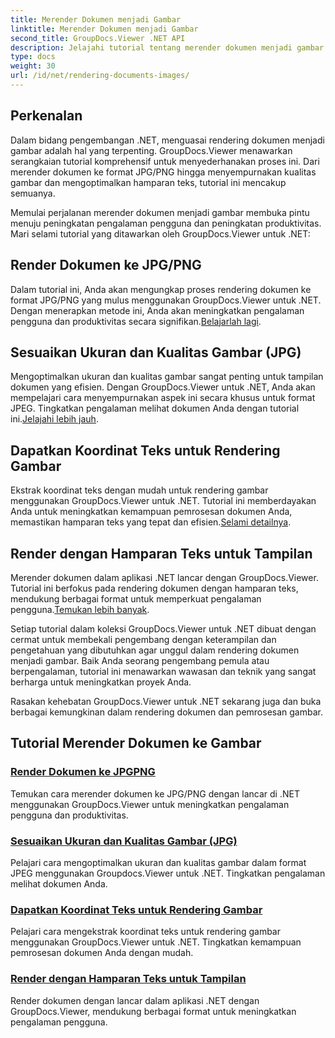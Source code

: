 ```yaml
---
title: Merender Dokumen menjadi Gambar
linktitle: Merender Dokumen menjadi Gambar
second_title: GroupDocs.Viewer .NET API
description: Jelajahi tutorial tentang merender dokumen menjadi gambar menggunakan GroupDocs.Viewer untuk .NET. Optimalkan kualitas gambar, ekstrak koordinat teks, dan tingkatkan pengalaman pengguna.
type: docs
weight: 30
url: /id/net/rendering-documents-images/
---
```

## Perkenalan

Dalam bidang pengembangan .NET, menguasai rendering dokumen menjadi gambar adalah hal yang terpenting. GroupDocs.Viewer menawarkan serangkaian tutorial komprehensif untuk menyederhanakan proses ini. Dari merender dokumen ke format JPG/PNG hingga menyempurnakan kualitas gambar dan mengoptimalkan hamparan teks, tutorial ini mencakup semuanya.

Memulai perjalanan merender dokumen menjadi gambar membuka pintu menuju peningkatan pengalaman pengguna dan peningkatan produktivitas. Mari selami tutorial yang ditawarkan oleh GroupDocs.Viewer untuk .NET:

## Render Dokumen ke JPG/PNG
 Dalam tutorial ini, Anda akan mengungkap proses rendering dokumen ke format JPG/PNG yang mulus menggunakan GroupDocs.Viewer untuk .NET. Dengan menerapkan metode ini, Anda akan meningkatkan pengalaman pengguna dan produktivitas secara signifikan.[Belajarlah lagi](./render-jpg-png/).

## Sesuaikan Ukuran dan Kualitas Gambar (JPG)
 Mengoptimalkan ukuran dan kualitas gambar sangat penting untuk tampilan dokumen yang efisien. Dengan GroupDocs.Viewer untuk .NET, Anda akan mempelajari cara menyempurnakan aspek ini secara khusus untuk format JPEG. Tingkatkan pengalaman melihat dokumen Anda dengan tutorial ini.[Jelajahi lebih jauh](./adjust-image-size-and-quality-jpg/).

## Dapatkan Koordinat Teks untuk Rendering Gambar
Ekstrak koordinat teks dengan mudah untuk rendering gambar menggunakan GroupDocs.Viewer untuk .NET. Tutorial ini memberdayakan Anda untuk meningkatkan kemampuan pemrosesan dokumen Anda, memastikan hamparan teks yang tepat dan efisien.[Selami detailnya](./get-text-coordinates-image/).

## Render dengan Hamparan Teks untuk Tampilan
 Merender dokumen dalam aplikasi .NET lancar dengan GroupDocs.Viewer. Tutorial ini berfokus pada rendering dokumen dengan hamparan teks, mendukung berbagai format untuk memperkuat pengalaman pengguna.[Temukan lebih banyak](./render-with-text-overlay/).

Setiap tutorial dalam koleksi GroupDocs.Viewer untuk .NET dibuat dengan cermat untuk membekali pengembang dengan keterampilan dan pengetahuan yang dibutuhkan agar unggul dalam rendering dokumen menjadi gambar. Baik Anda seorang pengembang pemula atau berpengalaman, tutorial ini menawarkan wawasan dan teknik yang sangat berharga untuk meningkatkan proyek Anda.

Rasakan kehebatan GroupDocs.Viewer untuk .NET sekarang juga dan buka berbagai kemungkinan dalam rendering dokumen dan pemrosesan gambar.

## Tutorial Merender Dokumen ke Gambar
### [Render Dokumen ke JPGPNG](./render-jpg-png/)
Temukan cara merender dokumen ke JPG/PNG dengan lancar di .NET menggunakan GroupDocs.Viewer untuk meningkatkan pengalaman pengguna dan produktivitas.
### [Sesuaikan Ukuran dan Kualitas Gambar (JPG)](./adjust-image-size-and-quality-jpg/)
Pelajari cara mengoptimalkan ukuran dan kualitas gambar dalam format JPEG menggunakan Groupdocs.Viewer untuk .NET. Tingkatkan pengalaman melihat dokumen Anda.
### [Dapatkan Koordinat Teks untuk Rendering Gambar](./get-text-coordinates-image/)
Pelajari cara mengekstrak koordinat teks untuk rendering gambar menggunakan GroupDocs.Viewer untuk .NET. Tingkatkan kemampuan pemrosesan dokumen Anda dengan mudah.
### [Render dengan Hamparan Teks untuk Tampilan](./render-with-text-overlay/)
Render dokumen dengan lancar dalam aplikasi .NET dengan GroupDocs.Viewer, mendukung berbagai format untuk meningkatkan pengalaman pengguna.